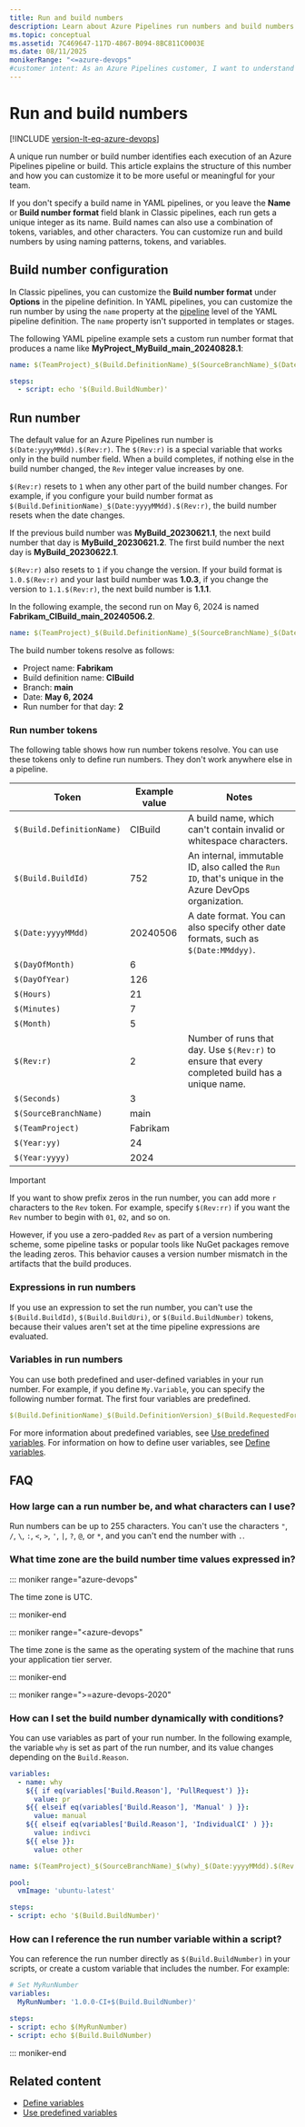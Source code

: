 ```yaml
---
title: Run and build numbers
description: Learn about Azure Pipelines run numbers and build numbers and how you can configure them in your pipelines.
ms.topic: conceptual
ms.assetid: 7C469647-117D-4867-B094-8BC811C0003E
ms.date: 08/11/2025
monikerRange: "<=azure-devops"
#customer intent: As an Azure Pipelines customer, I want to understand the composition of run numbers so I can customize them to be more meaningful and useful for my team.
---
```


# Run and build numbers

[!INCLUDE [version-lt-eq-azure-devops](../../includes/version-lt-eq-azure-devops.md)]

A unique run number or build number identifies each execution of an Azure Pipelines pipeline or build. This article explains the structure of this number and how you can customize it to be more useful or meaningful for your team.

If you don't specify a build name in YAML pipelines, or you leave the **Name** or **Build number format** field blank in Classic pipelines, each run gets a unique integer as its name. Build names can also use a combination of tokens, variables, and other characters. You can customize run and build numbers by using naming patterns, tokens, and variables.

## Build number configuration

In Classic pipelines, you can customize the **Build number format** under **Options** in the pipeline definition. In YAML pipelines, you can customize the run number by using the `name` property at the [pipeline](/azure/devops/pipelines/yaml-schema/pipeline) level of the YAML pipeline definition. The `name` property isn't supported in templates or stages.

The following YAML pipeline example sets a custom run number format that produces a name like **MyProject_MyBuild_main_20240828.1**:

```yaml
name: $(TeamProject)_$(Build.DefinitionName)_$(SourceBranchName)_$(Date:yyyyMMdd).$(Rev:r)

steps:
  - script: echo '$(Build.BuildNumber)'
```

## Run number

The default value for an Azure Pipelines run number is `$(Date:yyyyMMdd).$(Rev:r)`. The `$(Rev:r)` is a special variable that works only in the build number field. When a build completes, if nothing else in the build number changed, the `Rev` integer value increases by one.

`$(Rev:r)` resets to `1` when any other part of the build number changes. For example, if you configure your build number format as `$(Build.DefinitionName)_$(Date:yyyyMMdd).$(Rev:r)`, the build number resets when the date changes.

If the previous build number was **MyBuild_20230621.1**, the next build number that day is **MyBuild_20230621.2**. The first build number the next day is **MyBuild_20230622.1**.

`$(Rev:r)` also resets to `1` if you change the version. If your build format is `1.0.$(Rev:r)` and your last build number was **1.0.3**, if you change the version to `1.1.$(Rev:r)`, the next build number is **1.1.1**.

In the following example, the second run on May 6, 2024 is named **Fabrikam_CIBuild_main_20240506.2**.

```yaml
name: $(TeamProject)_$(Build.DefinitionName)_$(SourceBranchName)_$(Date:yyyyMMdd).$(Rev:r)
```

The build number tokens resolve as follows:

- Project name: **Fabrikam**
- Build definition name: **CIBuild**
- Branch: **main**
- Date: **May 6, 2024**
- Run number for that day: **2**

### Run number tokens

The following table shows how run number tokens resolve. You can use these tokens only to define run numbers. They don't work anywhere else in a pipeline.

| Token | Example value | Notes |
| ----- | -------------- | ----------- |
| `$(Build.DefinitionName)` | CIBuild | A build name, which can't contain invalid or whitespace characters.|
| `$(Build.BuildId)` | 752 | An internal, immutable ID, also called the `Run ID`, that's unique in the Azure DevOps organization.|
| `$(Date:yyyyMMdd)` | 20240506 | A date format. You can also specify other date formats, such as `$(Date:MMddyy)`. |
| `$(DayOfMonth)` | 6 ||
| `$(DayOfYear)` | 126 ||
| `$(Hours)` | 21 ||
| `$(Minutes)` | 7 ||
| `$(Month)` | 5 ||
| `$(Rev:r)` | 2 | Number of runs that day. Use `$(Rev:r)` to ensure that every completed build has a unique name. |
| `$(Seconds)` | 3 ||
| `$(SourceBranchName)` | main ||
| `$(TeamProject)` | Fabrikam ||
| `$(Year:yy)` | 24 ||
| `$(Year:yyyy)` | 2024 ||

>[!IMPORTANT]
>If you want to show prefix zeros in the run number, you can add more `r` characters to the `Rev` token. For example, specify `$(Rev:rr)` if you want the `Rev` number to begin with `01`, `02`, and so on.
>
>However, if you use a zero-padded `Rev` as part of a version numbering scheme, some pipeline tasks or popular tools like NuGet packages remove the leading zeros. This behavior causes a version number mismatch in the artifacts that the build produces.

### Expressions in run numbers

If you use an expression to set the run number, you can't use the `$(Build.BuildId)`, `$(Build.BuildUri)`, or `$(Build.BuildNumber)` tokens, because their values aren't set at the time pipeline expressions are evaluated.

### Variables in run numbers

You can use both predefined and user-defined variables in your run number. For example, if you define `My.Variable`, you can specify the following number format. The first four variables are predefined.

```yaml
$(Build.DefinitionName)_$(Build.DefinitionVersion)_$(Build.RequestedFor)_$(Build.BuildId)_$(My.Variable)
```

For more information about predefined variables, see [Use predefined variables](../build/variables.md). For information on how to define user variables, see [Define variables](variables.md).

## FAQ

<!-- BEGINSECTION class="md-qanda" -->

### How large can a run number be, and what characters can I use?

Run numbers can be up to 255 characters. You can't use the characters `"`, `/`, `\`, `:`, `<`, `>`, `'`, `|`, `?`, `@`, or `*`, and you can't end the number with `.`.

### What time zone are the build number time values expressed in?

::: moniker range="azure-devops"

The time zone is UTC.

::: moniker-end

::: moniker range="<azure-devops"

The time zone is the same as the operating system of the machine that runs your application tier server.

::: moniker-end

::: moniker range=">=azure-devops-2020"

### How can I set the build number dynamically with conditions?

You can use variables as part of your run number. In the following example, the variable `why` is set as part of the run number, and its value changes depending on the `Build.Reason`.

```yaml
variables:
  - name: why
    ${{ if eq(variables['Build.Reason'], 'PullRequest') }}:
      value: pr
    ${{ elseif eq(variables['Build.Reason'], 'Manual' ) }}:
      value: manual
    ${{ elseif eq(variables['Build.Reason'], 'IndividualCI' ) }}:
      value: indivci
    ${{ else }}:
      value: other

name: $(TeamProject)_$(SourceBranchName)_$(why)_$(Date:yyyyMMdd).$(Rev:r)

pool:
  vmImage: 'ubuntu-latest'

steps:
- script: echo '$(Build.BuildNumber)'
```

### How can I reference the run number variable within a script?

You can reference the run number directly as `$(Build.BuildNumber)` in your scripts, or create a custom variable that includes the number. For example:

```yaml
# Set MyRunNumber
variables: 
  MyRunNumber: '1.0.0-CI+$(Build.BuildNumber)'

steps:
- script: echo $(MyRunNumber)
- script: echo $(Build.BuildNumber)
```

::: moniker-end

<!-- ENDSECTION -->
## Related content

- [Define variables](variables.md)
- [Use predefined variables](../build/variables.md)